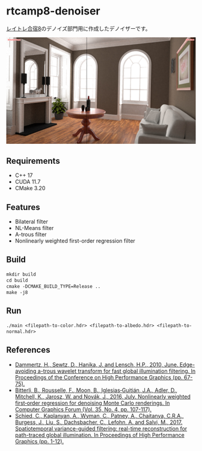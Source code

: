 # rtcamp8-denoiser

[レイトレ合宿8](https://sites.google.com/view/raytracingcamp8/)のデノイズ部門用に作成したデノイザーです。

![](img/denoise.jpg)

## Requirements

* C++ 17
* CUDA 11.7
* CMake 3.20

## Features

* Bilateral filter
* NL-Means filter
* A-trous filter
* Nonlinearly weighted first-order regression filter

## Build

```
mkdir build
cd build
cmake -DCMAKE_BUILD_TYPE=Release ..
make -j8
```

## Run

```
./main <filepath-to-color.hdr> <filepath-to-albedo.hdr> <filepath-to-normal.hdr>
```

## References

* [Dammertz, H., Sewtz, D., Hanika, J. and Lensch, H.P., 2010, June. Edge-avoiding a-trous wavelet transform for fast global illumination filtering. In Proceedings of the Conference on High Performance Graphics (pp. 67-75).](https://dl.acm.org/doi/10.5555/1921479.1921491)
* [Bitterli, B., Rousselle, F., Moon, B., Iglesias‐Guitián, J.A., Adler, D., Mitchell, K., Jarosz, W. and Novák, J., 2016, July. Nonlinearly weighted first‐order regression for denoising Monte Carlo renderings. In Computer Graphics Forum (Vol. 35, No. 4, pp. 107-117).](https://doi.org/10.1111/cgf.12954)
* [Schied, C., Kaplanyan, A., Wyman, C., Patney, A., Chaitanya, C.R.A., Burgess, J., Liu, S., Dachsbacher, C., Lefohn, A. and Salvi, M., 2017. Spatiotemporal variance-guided filtering: real-time reconstruction for path-traced global illumination. In Proceedings of High Performance Graphics (pp. 1-12).](https://doi.org/10.1145/3105762.3105770)